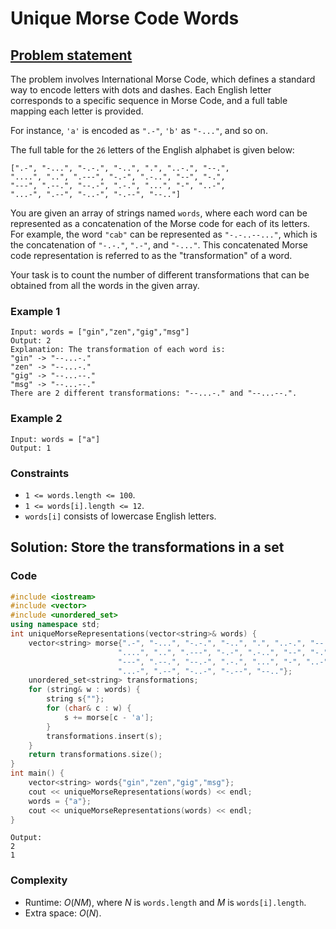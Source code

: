 # Unique Morse Code Words

## [Problem statement](https://leetcode.com/problems/unique-morse-code-words/)

The problem involves International Morse Code, which defines a standard way to encode letters with dots and dashes. Each English letter corresponds to a specific sequence in Morse Code, and a full table mapping each letter is provided.

For instance, `'a'` is encoded as `".-"`, `'b'` as `"-..."`, and so on.

The full table for the `26` letters of the English alphabet is given below:

```text
[".-", "-...", "-.-.", "-..", ".", "..-.", "--.",
"....", "..", ".---", "-.-", ".-..", "--", "-.",
"---", ".--.", "--.-", ".-.", "...", "-", "..-",
"...-", ".--", "-..-", "-.--", "--.."]
```

You are given an array of strings named `words`, where each word can be represented as a concatenation of the Morse code for each of its letters. For example, the word `"cab"` can be represented as `"-.-..--..."`, which is the concatenation of `"-.-."`, `".-"`, and `"-..."`. This concatenated Morse code representation is referred to as the "transformation" of a word.

Your task is to count the number of different transformations that can be obtained from all the words in the given array.

### Example 1
```text
Input: words = ["gin","zen","gig","msg"]
Output: 2
Explanation: The transformation of each word is:
"gin" -> "--...-."
"zen" -> "--...-."
"gig" -> "--...--."
"msg" -> "--...--."
There are 2 different transformations: "--...-." and "--...--.".
```

### Example 2
```text
Input: words = ["a"]
Output: 1
``` 

### Constraints

* `1 <= words.length <= 100`.
* `1 <= words[i].length <= 12`.
* `words[i]` consists of lowercase English letters.

## Solution: Store the transformations in a set

### Code
```cpp
#include <iostream>
#include <vector>
#include <unordered_set>
using namespace std;
int uniqueMorseRepresentations(vector<string>& words) {
    vector<string> morse{".-", "-...", "-.-.", "-..", ".", "..-.", "--.",
                        "....", "..", ".---", "-.-", ".-..", "--", "-.",
                        "---", ".--.", "--.-", ".-.", "...", "-", "..-",
                        "...-", ".--", "-..-", "-.--", "--.."};
    unordered_set<string> transformations;
    for (string& w : words) {
        string s{""};
        for (char& c : w) {
            s += morse[c - 'a'];
        }
        transformations.insert(s);
    }
    return transformations.size();
}
int main() {
    vector<string> words{"gin","zen","gig","msg"};
    cout << uniqueMorseRepresentations(words) << endl;
    words = {"a"};
    cout << uniqueMorseRepresentations(words) << endl;
}
```
```text
Output:
2
1
```

### Complexity
* Runtime: $O(NM)$, where $N$ is `words.length` and $M$ is `words[i].length`.
* Extra space: $O(N)$.


